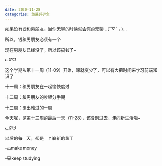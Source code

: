 ```yaml
---
date: 2020-11-28
categories: 鱼酱碎碎念
---
```




如果没有钱和男朋友，当你无聊的时候就会真的无聊 ..(ˉ▽ˉ；)...

所以，钱和男朋友必须有一个

现在男朋友已经没了，所以该搞钱了~

<span class="label label-success">ᓚᘏᗢ</span>

这个学期从第十一周（11-09）开始，课就变少了，可以有大把时间来学习前端知识了

十一周：和男朋友在一起愉快度过

十二周：和男朋友的吵架分手期

十三周：走出难过的一周

今天呢，是第十三周的最后一天（11-28），该告别过去，走向新生活啦~

<span class="label label-success">ᓚᘏᗢ</span>

以后的每一天，都是一个崭新的鱼干

-💴make money

-💻keep studying



